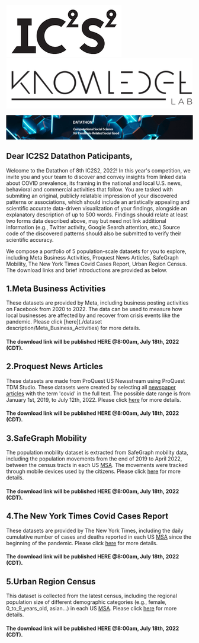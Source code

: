 ![](./src/ic2s2_logo.png.webp)![](./src/knowledge_lab.png)

![](./src/ic2s2_bg.png)

## Dear IC2S2 Datathon Paticipants,

Welcome to the Datathon of 8th IC2S2, 2022! In this year's competition, we invite you and your team to discover and convey insights from linked data about COVID prevalence, its framing in the national and local U.S. news, behavioral and commercial activities that follow. You are tasked with submiting an original, publicly relatable impression of your discovered patterns or associations, which should include an artistically appealing and scientific accurate data-driven visualization of your findings, alongside an explanatory description of up to 500 words. Findings should relate at least two forms data described above, may but need not link additional information (e.g., Twitter activity, Google Search attention, etc.) Source code of the discovered patterns should also be submitted to verify their scientific accuracy.

We compose a portfolio of 5 population-scale datasets for you to explore, including Meta Business Activities, Proquest News Articles, SafeGraph Mobility, The New York Times Covid Cases Report, Urban Region Census. The download links and brief introductions are provided as below.

## 1.Meta Business Activities
These datasets are provided by Meta, including business posting activities on Facebook from 2020 to 2022. The data can be used to measure how local businesses are affected by and recover from crisis events like the pandemic. Please click [here](./dataset description/Meta_Business_Activities) for more details.

#### The download link will be published HERE @8:00am, July 18th, 2022 (CDT).

## 2.Proquest News Articles
These datasets are made from ProQuest US Newsstream using ProQuest TDM Studio. These datasets were created by selecting all [newspaper articles](https://about.proquest.com/en/products-services/nationalsnews_shtml/) with the term 'covid' in the full text. The possible date range is from January 1st, 2019, to July 12th, 2022. Please click [here](./dataset/Proquest_News) for more details.

#### The download link will be published HERE @8:00am, July 18th, 2022 (CDT).

## 3.SafeGraph Mobility
The population mobility dataset is extracted from SafeGraph mobility data, including the population movements from the end of 2019 to April 2022, between the census tracts in each US [MSA](https://en.wikipedia.org/wiki/Metropolitan_statistical_area). The movements were tracked through mobile devices used by the citizens. Please click [here](./dataset/SafeGraph_Mobility) for more details.

#### The download link will be published HERE @8:00am, July 18th, 2022 (CDT).

## 4.The New York Times Covid Cases Report
These datasets are provided by The New York Times, including the daily cumulative number of cases and deaths reported in each US [MSA](https://en.wikipedia.org/wiki/Metropolitan_statistical_area) since the beginning of the pandemic. Please click [here](./dataset/Covid_Cases) for more details.

#### The download link will be published HERE @8:00am, July 18th, 2022 (CDT).

## 5.Urban Region Census
This dataset is collected from the latest census, including the regional population size of different demographic categories (e.g., female, 0_to_9_years_old, asian…) in each US [MSA](https://en.wikipedia.org/wiki/Metropolitan_statistical_area). Please click [here](./dataset/Urban_Region) for more details.

#### The download link will be published HERE @8:00am, July 18th, 2022 (CDT).
